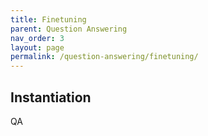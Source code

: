 ```yaml
---
title: Finetuning
parent: Question Answering
nav_order: 3
layout: page
permalink: /question-answering/finetuning/
---
```


## Instantiation
QA